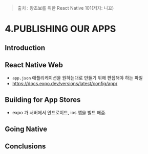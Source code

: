 > 출처 : 왕초보를 위한 React Native 101(저자: 니꼬)

# 4.PUBLISHING OUR APPS
## Introduction

## React Native Web
- `app.json` 애플리케이션을 원하는대로 만들기 위해 편집해야 하는 파일
- https://docs.expo.dev/versions/latest/config/app/

## Building for App Stores
- expo 가 서버에서 안드로이드, ios 앱을 빌드 해줌.

## Going Native

## Conclusions
